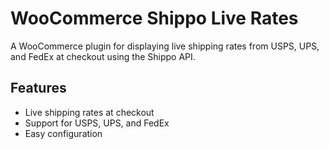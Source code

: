 # WooCommerce Shippo Live Rates

A WooCommerce plugin for displaying live shipping rates from USPS, UPS, and FedEx at checkout using the Shippo API.

## Features
- Live shipping rates at checkout
- Support for USPS, UPS, and FedEx
- Easy configuration